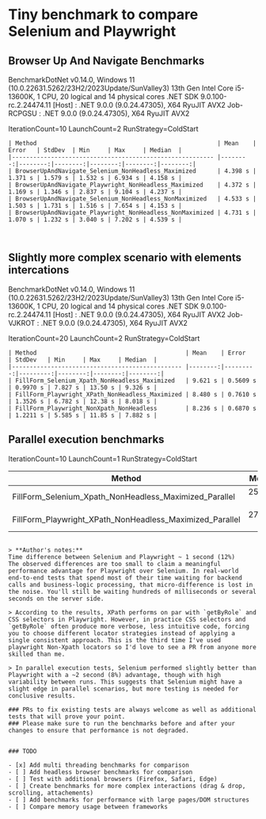 ﻿# Tiny benchmark to compare Selenium and Playwright

## Browser Up And Navigate Benchmarks

BenchmarkDotNet v0.14.0, Windows 11 (10.0.22631.5262/23H2/2023Update/SunValley3)
13th Gen Intel Core i5-13600K, 1 CPU, 20 logical and 14 physical cores
.NET SDK 9.0.100-rc.2.24474.11
[Host]     : .NET 9.0.0 (9.0.24.47305), X64 RyuJIT AVX2
Job-RCPGSU : .NET 9.0.0 (9.0.24.47305), X64 RyuJIT AVX2

IterationCount=10  LaunchCount=2  RunStrategy=ColdStart

```
| Method                                                   | Mean    | Error   | StdDev  | Min     | Max     | Median  |
|--------------------------------------------------------- |--------:|--------:|--------:|--------:|--------:|--------:|
| BrowserUpAndNavigate_Selenium_NonHeadless_Maximized      | 4.398 s | 1.371 s | 1.579 s | 1.532 s | 6.934 s | 4.158 s |
| BrowserUpAndNavigate_Playwright_NonHeadless_Maximized    | 4.372 s | 1.169 s | 1.346 s | 2.837 s | 9.104 s | 4.237 s |
| BrowserUpAndNavigate_Selenium_NonHeadless_NonMaximized   | 4.533 s | 1.503 s | 1.731 s | 1.516 s | 7.654 s | 4.153 s |
| BrowserUpAndNavigate_Playwright_NonHeadless_NonMaximized | 4.731 s | 1.070 s | 1.232 s | 3.040 s | 7.202 s | 4.539 s |



```
## Slightly more complex scenario with elements intercations


BenchmarkDotNet v0.14.0, Windows 11 (10.0.22631.5262/23H2/2023Update/SunValley3)
13th Gen Intel Core i5-13600K, 1 CPU, 20 logical and 14 physical cores
.NET SDK 9.0.100-rc.2.24474.11
[Host]     : .NET 9.0.0 (9.0.24.47305), X64 RyuJIT AVX2
Job-VJKROT : .NET 9.0.0 (9.0.24.47305), X64 RyuJIT AVX2

IterationCount=20  LaunchCount=2  RunStrategy=ColdStart

```
| Method                                          | Mean    | Error    | StdDev   | Min     | Max     | Median  |
|------------------------------------------------ |--------:|---------:|---------:|--------:|--------:|--------:|
| FillForm_Selenium_Xpath_NonHeadless_Maximized   | 9.621 s | 0.5609 s | 0.9970 s | 7.827 s | 13.50 s | 9.326 s |
| FillForm_Playwright_XPath_NonHeadless_Maximized | 8.480 s | 0.7610 s | 1.3526 s | 6.782 s | 12.38 s | 8.018 s |
| FillForm_Playwright_NonXpath_NonHeadless        | 8.236 s | 0.6870 s | 1.2211 s | 5.585 s | 11.85 s | 7.882 s |

```
## Parallel execution benchmarks

IterationCount=10  LaunchCount=1  RunStrategy=ColdStart

| Method                                                   | Mean    | Error    | StdDev  | Min     | Max     | Median  |
|--------------------------------------------------------- |--------:|---------:|--------:|--------:|--------:|--------:|
| FillForm_Selenium_Xpath_NonHeadless_Maximized_Parallel   | 25.09 s |  6.204 s | 4.104 s | 18.12 s | 30.76 s | 25.31 s |
| FillForm_Playwright_XPath_NonHeadless_Maximized_Parallel | 27.24 s | 10.550 s | 6.978 s | 16.16 s | 39.82 s | 26.40 s |

```

> **Author's notes:**  
Time difference between Selenium and Playwright ~ 1 second (12%)
The observed differences are too small to claim a meaningful performance advantage for Playwright over Selenium. In real‑world end‑to‑end tests that spend most of their time waiting for backend calls and business‑logic processing, that micro‑difference is lost in the noise. You'll still be waiting hundreds of milliseconds or several seconds on the server side.

> According to the results, XPath performs on par with `getByRole` and CSS selectors in Playwright. However, in practice CSS selectors and `getByRole` often produce more verbose, less intuitive code, forcing you to choose different locator strategies instead of applying a single consistent approach. This is the third time I've used playwright Non-Xpath locators so I'd love to see a PR from anyone more skilled than me.

> In parallel execution tests, Selenium performed slightly better than Playwright with a ~2 second (8%) advantage, though with high variability between runs. This suggests that Selenium might have a slight edge in parallel scenarios, but more testing is needed for conclusive results.

### PRs to fix existing tests are always welcome as well as additional tests that will prove your point.
### Please make sure to run the benchmarks before and after your changes to ensure that performance is not degraded.


### TODO

- [x] Add multi threading benchmarks for comparison
- [ ] Add headless browser benchmarks for comparison
- [ ] Test with additional browsers (Firefox, Safari, Edge)
- [ ] Create benchmarks for more complex interactions (drag & drop, scrolling, attachements)
- [ ] Add benchmarks for performance with large pages/DOM structures
- [ ] Compare memory usage between frameworks